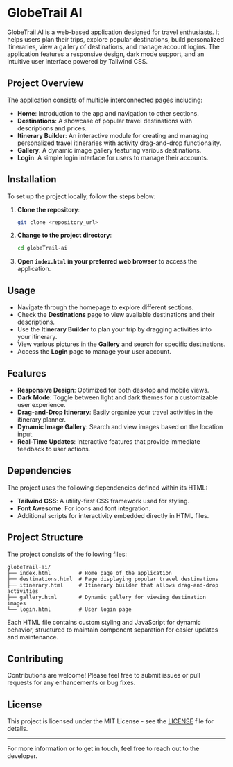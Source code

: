 
# GlobeTrail AI

GlobeTrail AI is a web-based application designed for travel enthusiasts. It helps users plan their trips, explore popular destinations, build personalized itineraries, view a gallery of destinations, and manage account logins. The application features a responsive design, dark mode support, and an intuitive user interface powered by Tailwind CSS.

## Project Overview

The application consists of multiple interconnected pages including:

- **Home**: Introduction to the app and navigation to other sections.
- **Destinations**: A showcase of popular travel destinations with descriptions and prices.
- **Itinerary Builder**: An interactive module for creating and managing personalized travel itineraries with activity drag-and-drop functionality.
- **Gallery**: A dynamic image gallery featuring various destinations.
- **Login**: A simple login interface for users to manage their accounts.

## Installation

To set up the project locally, follow the steps below:

1. **Clone the repository**:
   ```bash
   git clone <repository_url>
   ```
2. **Change to the project directory**:
   ```bash
   cd globeTrail-ai
   ```
3. **Open `index.html` in your preferred web browser** to access the application.

## Usage

- Navigate through the homepage to explore different sections.
- Check the **Destinations** page to view available destinations and their descriptions.
- Use the **Itinerary Builder** to plan your trip by dragging activities into your itinerary.
- View various pictures in the **Gallery** and search for specific destinations.
- Access the **Login** page to manage your user account.

## Features

- **Responsive Design**: Optimized for both desktop and mobile views.
- **Dark Mode**: Toggle between light and dark themes for a customizable user experience.
- **Drag-and-Drop Itinerary**: Easily organize your travel activities in the itinerary planner.
- **Dynamic Image Gallery**: Search and view images based on the location input.
- **Real-Time Updates**: Interactive features that provide immediate feedback to user actions.

## Dependencies

The project uses the following dependencies defined within its HTML:

- **Tailwind CSS**: A utility-first CSS framework used for styling.
- **Font Awesome**: For icons and font integration.
- Additional scripts for interactivity embedded directly in HTML files.

## Project Structure

The project consists of the following files:

```plaintext
globeTrail-ai/
├── index.html         # Home page of the application
├── destinations.html  # Page displaying popular travel destinations
├── itinerary.html     # Itinerary builder that allows drag-and-drop activities
├── gallery.html       # Dynamic gallery for viewing destination images
└── login.html         # User login page
```

Each HTML file contains custom styling and JavaScript for dynamic behavior, structured to maintain component separation for easier updates and maintenance.

## Contributing

Contributions are welcome! Please feel free to submit issues or pull requests for any enhancements or bug fixes.

## License

This project is licensed under the MIT License - see the [LICENSE](LICENSE) file for details.

---

For more information or to get in touch, feel free to reach out to the developer.
```
